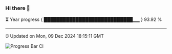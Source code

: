 ### Hi there 👋

⏳ Year progress { ████████████████████████████▁▁ } 93.92 %

---

⏰ Updated on Mon, 09 Dec 2024 18:15:11 GMT

![Progress Bar CI](https://github.com/Shyam-Makwana/GitHub-Actions-Demo/workflows/Progress%20Bar%20CI/badge.svg)

